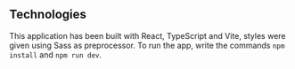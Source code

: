 

## Technologies

This application has been built with React, TypeScript and Vite, styles were given using Sass as preprocessor. To run the app, write the commands `npm install` and `npm run dev`.
